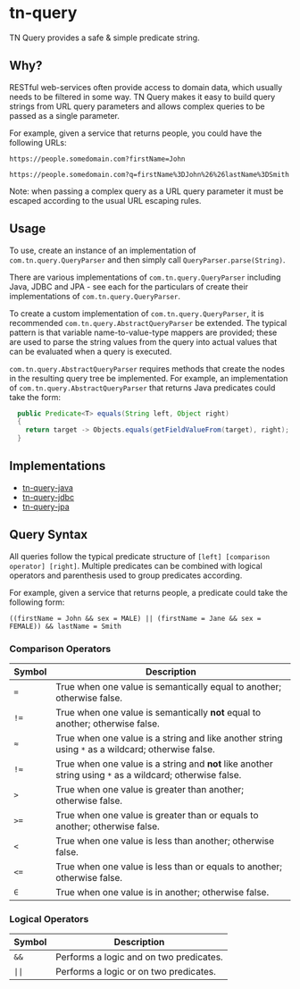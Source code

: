 # tn-query

TN Query provides a safe & simple predicate string.

## Why?

RESTful web-services often provide access to domain data, which usually needs to be filtered in some way.  TN Query makes it easy to build query strings from URL query parameters 
and allows complex queries to be passed as a single parameter.

For example, given a service that returns people, you could have the following URLs:
```
https://people.somedomain.com?firstName=John

https://people.somedomain.com?q=firstName%3DJohn%26%26lastName%3DSmith
```

Note: when passing a complex query as a URL query parameter it must be escaped according to the usual URL escaping rules.

## Usage

To use, create an instance of an implementation of `com.tn.query.QueryParser` and then simply call `QueryParser.parse(String)`.

There are various implementations of `com.tn.query.QueryParser` including Java, JDBC and JPA - see each for the particulars of create their implementations of 
`com.tn.query.QueryParser`.

To create a custom implementation of `com.tn.query.QueryParser`, it is recommended `com.tn.query.AbstractQueryParser` be extended.  The typical pattern is that variable 
name-to-value-type mappers are provided; these are used to parse the string values from the query into actual values that can be evaluated when a query is executed.

`com.tn.query.AbstractQueryParser` requires methods that create the nodes in the resulting query tree be implemented.  For example, an implementation of 
`com.tn.query.AbstractQueryParser` that returns Java predicates could take the form:

```java
  public Predicate<T> equals(String left, Object right)
  {
    return target -> Objects.equals(getFieldValueFrom(target), right);
  }
```

## Implementations

* [tn-query-java](https://github.com/nickersan/tn-query-java#readme)
* [tn-query-jdbc](https://github.com/nickersan/tn-query-jdbc#readme)
* [tn-query-jpa](https://github.com/nickersan/tn-query-jpa#readme)

## Query Syntax

All queries follow the typical predicate structure of `[left] [comparison operator] [right]`.  Multiple predicates can be combined with logical operators and parenthesis used to 
group predicates according.

For example, given a service that returns people, a predicate could take the following form:
```
((firstName = John && sex = MALE) || (firstName = Jane && sex = FEMALE)) && lastName = Smith
```
### Comparison Operators
| Symbol | Description                                                                                               |
|--------|-----------------------------------------------------------------------------------------------------------|
| `=`    | True when one value is semantically equal to another; otherwise false.                                    |
| `!=`   | True when one value is semantically **not** equal to another; otherwise false.                            |
| `≈`    | True when one value is a string and like another string using `*` as a wildcard; otherwise false.         |
| `!≈`   | True when one value is a string and **not** like another string using `*` as a wildcard; otherwise false. |
| `>`    | True when one value is greater than another; otherwise false.                                             |
| `>=`   | True when one value is greater than or equals to another; otherwise false.                                |
| `<`    | True when one value is less than another; otherwise false.                                                |
| `<=`   | True when one value is less than or equals to another; otherwise false.                                   |
| `∈`    | True when one value is in another; otherwise false.                                                       |

### Logical Operators
| Symbol | Description                             |
|--------|-----------------------------------------|
| `&&`   | Performs a logic and on two predicates. |
| `\|\|` | Performs a logic or on two predicates.  |

